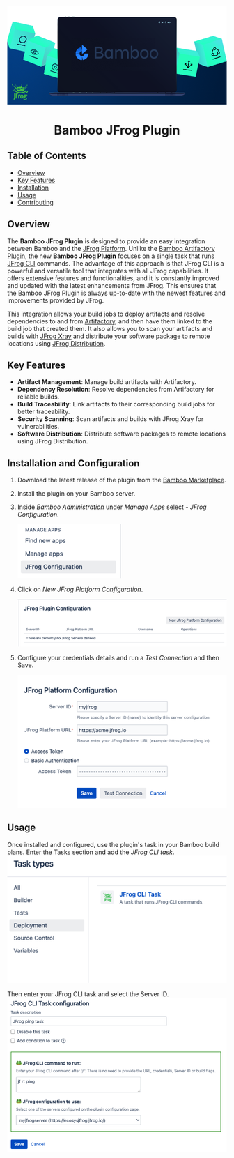 [![Introduction](src/main/resources/images/intro.png)](#readme)

<div align="center">

# Bamboo JFrog Plugin

</div>

## Table of Contents

- [Overview](#Overview)
- [Key Features](#Key-Features)
- [Installation](#Installation-and-Configuration)
- [Usage](#usage)
- [Contributing](#contributing)

## Overview

The **Bamboo JFrog Plugin** is designed to provide an easy integration between Bamboo and
the [JFrog Platform](https://jfrog.com/solution-sheet/jfrog-platform/).
Unlike the [Bamboo Artifactory Plugin](https://plugins.atlassian.com/plugin/details/27818), the new **Bamboo JFrog
Plugin** focuses on a single task that runs [JFrog CLI](https://jfrog.com/help/r/jfrog-cli/jfrog-cli) commands.
The advantage of this approach is that JFrog CLI is a powerful and versatile tool that integrates with all JFrog
capabilities.
It offers extensive features and functionalities, and it is constantly improved and updated with the latest enhancements
from JFrog.
This ensures that the Bamboo JFrog Plugin is always up-to-date with the newest features and improvements provided by
JFrog.

This integration allows your build jobs to deploy artifacts and resolve dependencies to and
from [Artifactory](https://jfrog.com/artifactory/), and then have them linked to the build job that created them.
It also allows you to scan your artifacts and builds with [JFrog Xray](https://jfrog.com/xray/) and distribute your
software package to remote locations using [JFrog Distribution](https://jfrog.com/distribution/).

## Key Features

- **Artifact Management**: Manage build artifacts with Artifactory.
- **Dependency Resolution**: Resolve dependencies from Artifactory for reliable builds.
- **Build Traceability**: Link artifacts to their corresponding build jobs for better traceability.
- **Security Scanning**: Scan artifacts and builds with JFrog Xray for vulnerabilities.
- **Software Distribution**: Distribute software packages to remote locations using JFrog Distribution.

## Installation and Configuration

1. Download the latest release of the plugin from the [Bamboo Marketplace](https://marketplace.atlassian.com/).
2. Install the plugin on your Bamboo server.
3. Inside *Bamboo Administration* under *Manage Apps* select - *JFrog Configuration*.

   ![Bamboo Administration - Manage Apps - JFrog Configuration](images/readme/menu.png)
4. Click on *New JFrog Platform Configuration*.

   ![New JFrog Platform Configuration](images/readme/newConfig.png)
5. Configure your credentials details and run a *Test Connection* and then Save.

   ![Server Configuration](images/readme/serverConfig.png)

## Usage

Once installed and configured, use the plugin's task in your Bamboo build plans.
Enter the Tasks section and add the *JFrog CLI task*.
![Selecting JFrog CLI task](images/readme/selectTask.png)

Then enter your JFrog CLI task and select the Server ID.
![Selecting JFrog CLI task](images/readme/task.png)

